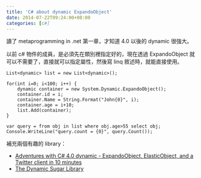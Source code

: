 ```yaml
---
title: 'C# about dynamic ExpandoObject'
date: 2014-07-22T09:24:00+08:00
categories: [c#]
---
```

讀了 metaprogramming in .net 第一章，才知道 4.0 以後的 dynamic 很強大。

以前 c# 物件的成員，是必須先在類別裡指定好的，現在透過 ExpandoObject 就可以不需要了，直接就可以指定屬性，然後寫 linq 敘述時，就能直接使用。
```
List<dynamic> list = new List<dynamic>();

for(int i=0; i<100; i++) {
	dynamic container = new System.Dynamic.ExpandoObject();
	container.id = i;
	container.Name = String.Format("John{0}", i);
	container.age = i+10;
	list.Add(container);
}

var query = from obj in list where obj.age>55 select obj;
Console.WriteLine("query.count = {0}", query.Count());
```

補充兩個有趣的 library：
 * [Adventures with C# 4.0 dynamic - ExpandoObject, ElasticObject, and a Twitter client in 10 minutes](http://www.codeproject.com/Articles/62839/Adventures-with-C-dynamic-ExpandoObject-Elasti)
 * [The Dynamic Sugar Library ](http://frederictorres.blogspot.tw/2011/01/dynamic-sugar-library.html)